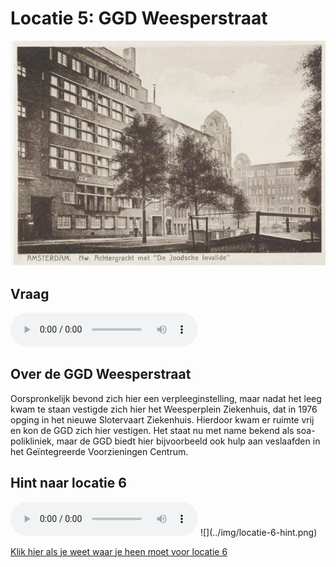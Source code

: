 # Locatie 5: GGD Weesperstraat
![](../img/ggd-weesperstraat-banner.png)

## Vraag
<audio controls>
  <source src="https://raw.githubusercontent.com/robogast/blasius-speurtocht/master/mp3/stap5-vraag.mp3" type="audio/mpeg">
</audio>

## Over de GGD Weesperstraat
Oorspronkelijk bevond zich hier een verpleeginstelling, maar nadat het leeg kwam te staan vestigde zich hier het Weesperplein Ziekenhuis, dat in 1976 opging in het nieuwe Slotervaart Ziekenhuis. Hierdoor kwam er ruimte vrij en kon de GGD zich hier vestigen. Het staat nu met name bekend als soa-polikliniek, maar de GGD biedt hier bijvoorbeeld ook hulp aan veslaafden in het Geïntegreerde Voorzieningen Centrum.

## Hint naar locatie 6
<audio controls>
  <source src="https://raw.githubusercontent.com/robogast/blasius-speurtocht/master/mp3/stap6-hint.mp3" type="audio/mpeg">
</audio>
![](../img/locatie-6-hint.png)

[Klik hier als je weet waar je heen moet voor locatie 6](locatie-6)

